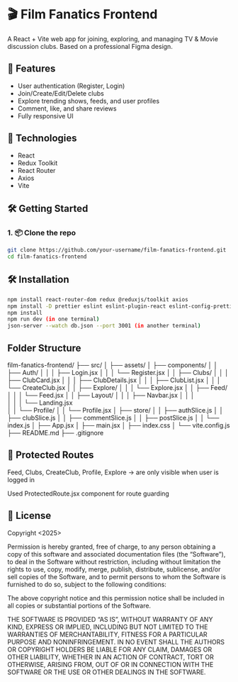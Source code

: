 # 🎬 Film Fanatics Frontend

A React + Vite web app for joining, exploring, and managing TV & Movie discussion clubs. Based on a professional Figma design.

## 🚀 Features
- User authentication (Register, Login)
- Join/Create/Edit/Delete clubs
- Explore trending shows, feeds, and user profiles
- Comment, like, and share reviews
- Fully responsive UI 

## 🔧 Technologies
- React
- Redux Toolkit
- React Router
- Axios
- Vite

## 🛠️ Getting Started

### 1. 📦 Clone the repo
```bash
git clone https://github.com/your-username/film-fanatics-frontend.git
cd film-fanatics-frontend
```

## 🛠️ Installation

```bash
npm install react-router-dom redux @reduxjs/toolkit axios
npm install -D prettier eslint eslint-plugin-react eslint-config-prettier
npm install 
npm run dev (in one terminal)
json-server --watch db.json --port 3001 (in another terminal)
```

## Folder Structure
film-fanatics-frontend/
├── src/
│   ├── assets/
│   ├── components/
│   │   ├── Auth/
│   │   │   ├── Login.jsx
│   │   │   └── Register.jsx
│   │   ├── Clubs/
│   │   │   ├── ClubCard.jsx
│   │   │   ├── ClubDetails.jsx
│   │   │   ├── ClubList.jsx
│   │   │   └── CreateClub.jsx
│   │   ├── Explore/
│   │   │   └── Explore.jsx
│   │   ├── Feed/
│   │   │   └── Feed.jsx
│   │   ├── Layout/
│   │   │   ├── Navbar.jsx
│   │   │   
│   │   │   └── Landing.jsx  
│   │   └── Profile/
│   │       └── Profile.jsx
│   ├── store/
│   │   ├── authSlice.js
│   │   ├── clubSlice.js
│   │   ├── commentSlice.js
│   │   ├── postSlice.js
│   │   └── index.js
│   ├── App.jsx
│   ├── main.jsx
│   ├── index.css
│   └── vite.config.js
├── README.md
├── .gitignore


## 🔐 Protected Routes
Feed, Clubs, CreateClub, Profile, Explore → are only visible when user is logged in

Used ProtectedRoute.jsx component for route guarding


## 🧾 License

Copyright <2025> <jxn-24>

Permission is hereby granted, free of charge, to any person obtaining a copy of this software and associated documentation files (the “Software”), to deal in the Software without restriction, including without limitation the rights to use, copy, modify, merge, publish, distribute, sublicense, and/or sell copies of the Software, and to permit persons to whom the Software is furnished to do so, subject to the following conditions:

The above copyright notice and this permission notice shall be included in all copies or substantial portions of the Software.

THE SOFTWARE IS PROVIDED “AS IS”, WITHOUT WARRANTY OF ANY KIND, EXPRESS OR IMPLIED, INCLUDING BUT NOT LIMITED TO THE WARRANTIES OF MERCHANTABILITY, FITNESS FOR A PARTICULAR PURPOSE AND NONINFRINGEMENT. IN NO EVENT SHALL THE AUTHORS OR COPYRIGHT HOLDERS BE LIABLE FOR ANY CLAIM, DAMAGES OR OTHER LIABILITY, WHETHER IN AN ACTION OF CONTRACT, TORT OR OTHERWISE, ARISING FROM, OUT OF OR IN CONNECTION WITH THE SOFTWARE OR THE USE OR OTHER DEALINGS IN THE SOFTWARE.